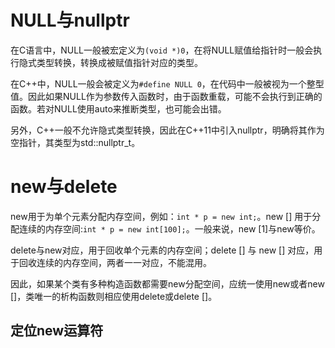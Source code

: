 # NULL与nullptr
在C语言中，NULL一般被宏定义为```(void *)0```，在将NULL赋值给指针时一般会执行隐式类型转换，转换成被赋值指针对应的类型。

在C++中，NULL一般会被定义为```#define NULL 0```，在代码中一般被视为一个整型值。因此如果NULL作为参数传入函数时，由于函数重载，可能不会执行到正确的函数。若对NULL使用auto来推断类型，也可能会出错。

另外，C++一般不允许隐式类型转换，因此在C++11中引入nullptr，明确将其作为空指针，其类型为std::nullptr_t。


# new与delete
new用于为单个元素分配内存空间，例如：```int * p = new int;```。new [] 用于分配连续的内存空间:```int * p = new int[100];```。一般来说，new [1]与new等价。

delete与new对应，用于回收单个元素的内存空间；delete [] 与 new [] 对应，用于回收连续的内存空间，两者一一对应，不能混用。

因此，如果某个类有多种构造函数都需要new分配空间，应统一使用new或者new []，类唯一的析构函数则相应使用delete或delete []。

## 定位new运算符
